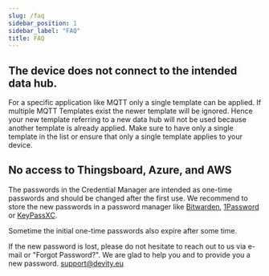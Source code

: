 ```yaml
---
slug: /faq
sidebar_position: 1
sidebar_label: "FAQ"
title: FAQ
---
```


## The device does not connect to the intended data hub. 
For a specific application like MQTT only a single template can be applied.
If multiple MQTT Templates exist the newer template will be ignored. Hence your new template referring to a new data hub will not be used because another template is already applied.
Make sure to have only a single template in the list or ensure that only a single template applies to your device.

## No access to Thingsboard, Azure, and AWS
The passwords in the Credential Manager are intended as one-time passwords and should be changed after the first use. We recommend to store the new passwords in a password manager like [Bitwarden](https://bitwarden.com), [1Password](https://1password.com) or [KeyPassXC](https://keepassxc.org/).

Sometime the initial one-time passwords also expire after some time.

If the new password is lost, please do not hesitate to reach out to us via e-mail or "Forgot Password?". We are glad to help you and to provide you a new password.
[support@devity.eu](mailto:support@devity.eu)
